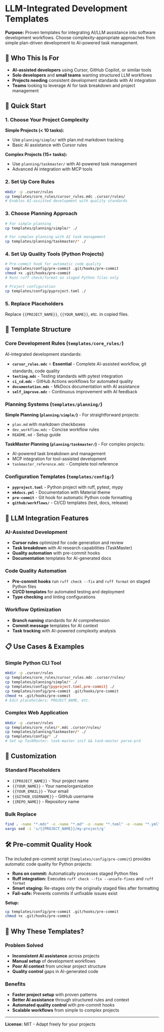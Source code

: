 # LLM-Integrated Development Templates

**Purpose:** Proven templates for integrating AI/LLM assistance into software development workflows. Choose complexity-appropriate approaches from simple plan-driven development to AI-powered task management.

## 🎯 Who This Is For

- **AI-assisted developers** using Cursor, GitHub Copilot, or similar tools
- **Solo developers** and **small teams** wanting structured LLM workflows  
- **Projects needing** consistent development standards with AI integration
- **Teams** looking to leverage AI for task breakdown and project management

## 🚀 Quick Start

### 1. Choose Your Project Complexity

**Simple Projects (< 10 tasks):**
- Use `planning/simple/` with plan.md markdown tracking
- Basic AI assistance with Cursor rules

**Complex Projects (15+ tasks):**  
- Use `planning/taskmaster/` with AI-powered task management
- Advanced AI integration with MCP tools

### 2. Set Up Core Rules
```bash
mkdir -p .cursor/rules
cp templates/core_rules/cursor_rules.mdc .cursor/rules/
# Enables AI-assisted development with quality standards
```

### 3. Choose Planning Approach
```bash
# For simple planning
cp templates/planning/simple/* ./

# For complex planning with AI task management
cp templates/planning/taskmaster/* ./
```

### 4. Set Up Quality Tools (Python Projects)
```bash
# Pre-commit hook for automatic code quality
cp templates/config/pre-commit .git/hooks/pre-commit
chmod +x .git/hooks/pre-commit
# Runs ruff check/format on staged Python files only

# Project configuration
cp templates/config/pyproject.toml ./
```

### 5. Replace Placeholders
Replace `{{PROJECT_NAME}}`, `{{YOUR_NAME}}`, etc. in copied files.

## 📁 Template Structure

### Core Development Rules (`templates/core_rules/`)
AI-integrated development standards:

- **`cursor_rules.mdc`** ⭐ **Essential** - Complete AI-assisted workflow, git standards, code quality
- **`testing.mdc`** - Testing standards with pytest integration
- **`ci_cd.mdc`** - GitHub Actions workflows for automated quality
- **`documentation.mdc`** - MkDocs documentation with AI assistance
- **`self_improve.mdc`** - Continuous improvement with AI feedback

### Planning Systems (`templates/planning/`)

**Simple Planning (`planning/simple/`)** - For straightforward projects:
- `plan.md` with markdown checkboxes
- `dev_workflow.mdc` - Concise workflow rules
- `README.md` - Setup guide

**TaskMaster Planning (`planning/taskmaster/`)** - For complex projects:
- AI-powered task breakdown and management
- MCP integration for tool-assisted development
- `taskmaster_reference.mdc` - Complete tool reference

### Configuration Templates (`templates/config/`)

- **`pyproject.toml`** - Python project with ruff, pytest, mypy
- **`mkdocs.yml`** - Documentation with Material theme
- **`pre-commit`** - Git hook for automatic Python code formatting
- **`github/workflows/`** - CI/CD templates (test, docs, release)

## 🎯 LLM Integration Features

### AI-Assisted Development
- **Cursor rules** optimized for code generation and review
- **Task breakdown** with AI research capabilities (TaskMaster)
- **Quality automation** with pre-commit hooks
- **Documentation** templates for AI-generated docs

### Code Quality Automation
- **Pre-commit hooks** run `ruff check --fix` and `ruff format` on staged Python files
- **CI/CD templates** for automated testing and deployment
- **Type checking** and linting configurations

### Workflow Optimization
- **Branch naming** standards for AI comprehension
- **Commit message** templates for AI context
- **Task tracking** with AI-powered complexity analysis

## 📋 Use Cases & Examples

### Simple Python CLI Tool
```bash
mkdir -p .cursor/rules
cp templates/core_rules/cursor_rules.mdc .cursor/rules/
cp templates/planning/simple/* ./
cp templates/config/{pyproject.toml,pre-commit} ./
cp templates/config/pre-commit .git/hooks/pre-commit
chmod +x .git/hooks/pre-commit
# Edit placeholders: PROJECT_NAME, etc.
```

### Complex Web Application
```bash
mkdir -p .cursor/rules
cp templates/core_rules/*.mdc .cursor/rules/
cp templates/planning/taskmaster/* ./
cp templates/config/* ./
# Set up TaskMaster: task-master init && task-master parse-prd
```

## 🔧 Customization

### Standard Placeholders
- `{{PROJECT_NAME}}` - Your project name
- `{{YOUR_NAME}}` - Your name/organization  
- `{{YOUR_EMAIL}}` - Your email
- `{{GITHUB_USERNAME}}` - GitHub username
- `{{REPO_NAME}}` - Repository name

### Bulk Replace
```bash
find . -name "*.mdc" -o -name "*.md" -o -name "*.toml" -o -name "*.yml" | \
xargs sed -i 's/{{PROJECT_NAME}}/my-project/g'
```

## 🛠️ Pre-commit Quality Hook

The included pre-commit script (`templates/config/pre-commit`) provides automatic code quality for Python projects:

- **Runs on commit:** Automatically processes staged Python files
- **Ruff integration:** Executes `ruff check --fix --unsafe-fixes` and `ruff format`
- **Smart staging:** Re-stages only the originally staged files after formatting
- **Fail-safe:** Prevents commits if unfixable issues exist

**Setup:**
```bash
cp templates/config/pre-commit .git/hooks/pre-commit
chmod +x .git/hooks/pre-commit
```

## 🎯 Why These Templates?

### Problem Solved
- **Inconsistent AI assistance** across projects
- **Manual setup** of development workflows  
- **Poor AI context** from unclear project structure
- **Quality control** gaps in AI-generated code

### Benefits
- **Faster project setup** with proven patterns
- **Better AI assistance** through structured rules and context
- **Automated quality control** with pre-commit hooks
- **Scalable workflows** from simple to complex projects

---

**License:** MIT - Adapt freely for your projects 